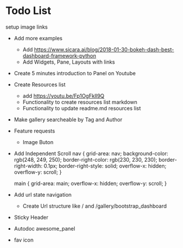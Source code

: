# Todo List

setup image links

- Add more examples
  - Add https://www.sicara.ai/blog/2018-01-30-bokeh-dash-best-dashboard-framework-python
  - Add Widgets, Pane, Layouts with links

- Create 5 minutes introduction to Panel on Youtube

- Create Resources list
    - add https://youtu.be/Fp1OgFkll9Q
    - Functionality to create resources list markdown
    - Functionality to update readme.md resources list

- Make gallery searcheable by Tag and Author

- Feature requests
  - Image Buton
- Add Independent Scroll
  nav {
    grid-area: nav;
    background-color: rgb(248, 249, 250);
    border-right-color: rgb(230, 230, 230);
    border-right-width: 0.1px;
    border-right-style: solid;
    overflow-x: hidden;
    overflow-y: scroll;
  }

  main {
    grid-area: main;
    overflow-x: hidden;
    overflow-y: scroll;
  }
- Add url state navigation
  - Create Url structure like / and /gallery/bootstrap_dashboard
- Sticky Header
- Autodoc awesome_panel
- fav icon